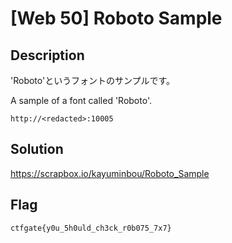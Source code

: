 # [Web 50] Roboto Sample

## Description
'Roboto'というフォントのサンプルです。

A sample of a font called 'Roboto'.

`http://<redacted>:10005`

## Solution
https://scrapbox.io/kayuminbou/Roboto_Sample

## Flag
`ctfgate{y0u_5h0uld_ch3ck_r0b075_7x7}`